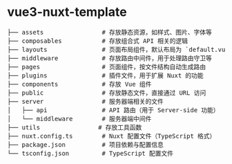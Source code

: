 # vue3-nuxt-template
<pre>
├── assets                # 存放静态资源，如样式、图片、字体等
├── composables           # 存放组合式 API 相关的逻辑
├── layouts               # 页面布局组件，默认布局为 `default.vue`
├── middleware            # 存放路由中间件，用于处理路由守卫等 
├── pages                 # 页面组件，按文件结构自动生成路由 
├── plugins               # 插件文件，用于扩展 Nuxt 的功能 
├── components            # 存放 Vue 组件
├── public                # 存放静态文件，直接通过 URL 访问 
├── server                # 服务器端相关的文件 
│   ├── api               # API 路由（用于 Server-side 功能） 
│   └── middleware        # 服务器端中间件 
├── utils                # 存放工具函数 
├── nuxt.config.ts        # Nuxt 配置文件（TypeScript 格式） 
├── package.json          # 项目依赖与配置信息 
└── tsconfig.json         # TypeScript 配置文件 
</pre>
